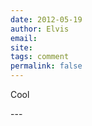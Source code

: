 ```yaml
---
date: 2012-05-19
author: Elvis
email: 
site: 
tags: comment
permalink: false
---
```


<p>Cool</p>
---